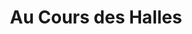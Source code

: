 ---
title: "Au Cours des Halles"
url: /saint-laurent-sur-sevre/au-cours-des-halles/
shop: boucherie
---